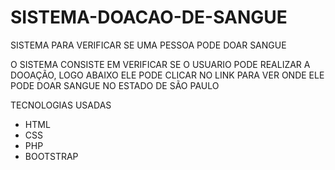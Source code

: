 # SISTEMA-DOACAO-DE-SANGUE
SISTEMA PARA VERIFICAR SE UMA PESSOA PODE DOAR SANGUE

O SISTEMA CONSISTE EM VERIFICAR SE O USUARIO PODE REALIZAR A DOOAÇÃO, LOGO ABAIXO ELE PODE CLICAR NO LINK PARA VER ONDE ELE PODE DOAR SANGUE NO ESTADO DE SÃO PAULO

TECNOLOGIAS USADAS

- HTML
- CSS
- PHP
- BOOTSTRAP
